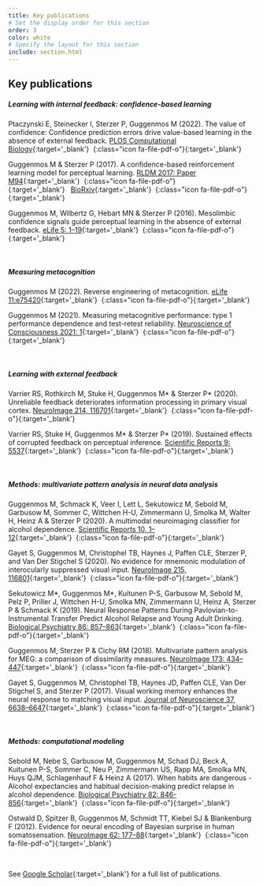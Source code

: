 ```yaml
---
title: Key publications
# Set the display order for this section
order: 3
color: white
# Specify the layout for this section
include: section.html
---
```

## Key publications

##### Learning with internal feedback: confidence-based learning


Ptaczynski E, Steinecker I, Sterzer P, Guggenmos M (2022). The value of confidence: Confidence prediction errors drive value-based learning in the absence of external feedback. [PLOS Computational Biology](https://doi.org/10.1371/journal.pcbi.1010580){:target='\_blank'}&nbsp;&nbsp;[](../papers/2022_Ptaczynski_etal_PLOSComputationalBiology.pdf){:class="icon fa-file-pdf-o"}{:target='\_blank'}

Guggenmos M & Sterzer P (2017). A confidence-based reinforcement learning model for perceptual learning. [RLDM 2017: Paper M94](https://rldm.org/talk-and-poster-abstracts/){:target='\_blank'}&nbsp;&nbsp;[](../papers/2017_Guggenmos_Sterzer_RLDM17.pdf){:class="icon fa-file-pdf-o"}{:target='\_blank'}&nbsp;&nbsp;&nbsp;[BioRxiv](https://doi.org/10.1101/136903){:target='\_blank'}&nbsp;&nbsp;[](../papers/2017_Guggenmos_Sterzer_BioRxiv.pdf){:class="icon fa-file-pdf-o"}{:target='\_blank'}

Guggenmos M, Wilbertz G, Hebart MN & Sterzer P (2016). Mesolimbic confidence signals guide perceptual learning in the absence of external feedback. [eLife 5: 1–19](https://dx.doi.org/10.7554/elife.13388){:target='\_blank'}&nbsp;&nbsp;[](../papers/2016_Guggenmos_etal_eLife.pdf){:class="icon fa-file-pdf-o"}{:target='\_blank'}

<br>

##### Measuring metacognition

Guggenmos M (2022). Reverse engineering of metacognition. [eLife 11:e75420](https://doi.org/10.7554/eLife.75420){:target='\_blank'}&nbsp;&nbsp;[](../papers/2022_Guggenmos_eLife.pdf){:class="icon fa-file-pdf-o"}{:target='\_blank'}

Guggenmos M (2021). Measuring metacognitive performance: type 1 performance dependence and test-retest reliability. [Neuroscience of Consciousness 2021: 1](https://doi.org/10.1093/nc/niab040){:target='\_blank'}&nbsp;&nbsp;[](../papers/2021_Guggenmos_NeuroscienceOfConsciousness.pdf){:class="icon fa-file-pdf-o"}{:target='\_blank'}

<br>

##### Learning with external feedback

Varrier RS, Rothkirch M, Stuke H, Guggenmos M\* & Sterzer P\* (2020). Unreliable feedback deteriorates information processing in primary visual cortex. [NeuroImage 214, 116701](https://doi.org/10.1016/j.neuroimage.2020.116701){:target='\_blank'}&nbsp;&nbsp;[](../papers/2020_Varrier_etal_NeuroImage.pdf){:class="icon fa-file-pdf-o"}{:target='\_blank'}

Varrier RS, Stuke H, Guggenmos M\* & Sterzer P\* (2019). Sustained effects of corrupted feedback on perceptual inference. [Scientific Reports 9: 5537](https://dx.doi.org/10.1038/s41598-019-41954-z){:target='\_blank'}&nbsp;&nbsp;[](../papers/2019_Varrier_etal_ScientificReports.pdf){:class="icon fa-file-pdf-o"}{:target='\_blank'}

<br>

##### Methods: multivariate pattern analysis in neural data analysis

Guggenmos M, Schmack  K, Veer I, Lett L, Sekutowicz M, Sebold M, Garbusow M, Sommer C, Wittchen H-U, Zimmermann U, Smolka M, Walter H, Heinz A & Sterzer P (2020). A multimodal neuroimaging classifier for alcohol dependence. [Scientific Reports 10, 1–12](https://doi.org/10.1038/s41598-019-56923-9){:target='\_blank'}&nbsp;&nbsp;[](../papers/2020_Guggenmos_etal_ScientificReports.pdf){:class="icon fa-file-pdf-o"}{:target='\_blank'}

Gayet S, Guggenmos M, Christophel TB, Haynes J, Paffen CLE, Sterzer P, and Van Der Stigchel S (2020). No evidence for mnemonic modulation of interocularly suppressed visual input. [NeuroImage 215, 116801](https://doi.org/10.1016/j.neuroimage.2020.116801){:target='\_blank'}&nbsp;&nbsp;[](../papers/2020_Gayet_etal_NeuroImage.pdf){:class="icon fa-file-pdf-o"}{:target='\_blank'}

Sekutowicz M\*, Guggenmos M\*, Kuitunen P-S, Garbusow M, Sebold M, Pelz P, Priller J, Wittchen H-U, Smolka MN, Zimmermann U, Heinz A, Sterzer P & Schmack K (2019). Neural Response Patterns During Pavlovian-to-Instrumental Transfer Predict Alcohol Relapse and Young Adult Drinking. [Biological Psychiatry 86: 857–863](https://doi.org/10.1016/j.biopsych.2019.06.028){:target='\_blank'}&nbsp;&nbsp;[](../papers/2019_SekutowiczGuggenmos_etal_BiologicalPsychiatry.pdf){:class="icon fa-file-pdf-o"}{:target='\_blank'}

Guggenmos M, Sterzer P & Cichy RM (2018). Multivariate pattern analysis for MEG: a comparison of dissimilarity measures. [NeuroImage 173: 434–447](https://dx.doi.org/10.1016/j.neuroimage.2018.02.044){:target='\_blank'}&nbsp;&nbsp;[](../papers/2018_Guggenmos_etal_NeuroImage.pdf){:class="icon fa-file-pdf-o"}{:target='\_blank'}

Gayet S, Guggenmos M, Christophel TB, Haynes JD, Paffen CLE, Van Der Stigchel S, and Sterzer P (2017). Visual working memory enhances the neural response to matching visual input. [Journal of Neuroscience 37, 6638–6647](10.1523/jneurosci.3418-16.2017){:target='\_blank'}&nbsp;&nbsp;[](../papers/2017_Gayet_etal_JournalOfNeuroscience.pdf){:class="icon fa-file-pdf-o"}{:target='\_blank'}

<!--Guggenmos M, Scheel M, Sekutowicz M, Garbusow M, Sebold M, Sommer C, Charlet K, Beck A, Wittchen H-U, Smolka MN, Zimmermann U, Heinz A, Sterzer P, and Schmack K (2018). Decoding diagnosis and lifetime consumption in alcohol dependence from grey-matter pattern information. [Acta Psychiatrica Scandinavica 137, 252–262](https://dx.doi.org/10.1111/acps.12848){:target='\_blank'}&nbsp;&nbsp;[](../papers/2018_Guggenmos_etal_ActaPsychiatricaScandinavica.pdf){:class="icon fa-file-pdf-o"}{:target='\_blank'}

Guggenmos M, Thoma V, Haynes J-D, Richardson-Klavehn A, Cichy RM, and Sterzer P (2015). Spatial attention enhances object coding in local and distributed representations of the lateral occipital complex. [NeuroImage 116, 149–157](https://dx.doi.org/10.1016/j.neuroimage.2015.04.004){:target='\_blank'}&nbsp;&nbsp;[](../papers/2015a_Guggenmos_etal_NeuroImage.pdf){:class="icon fa-file-pdf-o"}{:target='\_blank'}

Guggenmos M, Haynes J-D, Sterzer P, Thoma V, Richardson-Klavehn A, and Cichy RM (2015). Non-holistic coding of objects in lateral occipital complex with and without attention. [NeuroImage 107, 356–363](https://dx.doi.org/10.1016/j.neuroimage.2014.12.013){:target='\_blank'}&nbsp;&nbsp;[](../papers/2015b_Guggenmos_etal_NeuroImage.pdf){:class="icon fa-file-pdf-o"}{:target='\_blank'}-->

<br>

##### Methods: computational modeling
Sebold M, Nebe S, Garbusow M, Guggenmos M, Schad DJ, Beck A, Kuitunen P-S, Sommer C, Neu P, Zimmermann US, Rapp MA, Smolka MN, Huys QJM, Schlagenhauf F & Heinz A (2017). When habits are dangerous - Alcohol expectancies and habitual decision-making predict relapse in alcohol dependence. [Biological Psychiatry 82: 846-856](https://dx.doi.org/10.1016/j.biopsych.2017.04.019){:target='\_blank'}&nbsp;&nbsp;[](../papers/2017_Sebold_etal_BiologicalPsychiatry.pdf){:class="icon fa-file-pdf-o"}{:target='\_blank'}

Ostwald D, Spitzer B, Guggenmos M, Schmidt TT, Kiebel SJ & Blankenburg F (2012). Evidence for neural encoding of Bayesian surprise in human somatosensation. [NeuroImage 62: 177–88](10.1016/j.neuroimage.2012.04.050){:target='\_blank'}&nbsp;&nbsp;[](../papers/2012_Ostwald_etal_NeuroImage.pdf){:class="icon fa-file-pdf-o"}{:target='\_blank'}


<br>

See [Google Scholar](https://scholar.google.com/citations?user=QOa7WqcAAAAJ){:target='\_blank'} for a full list of publications.
